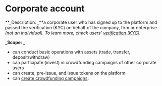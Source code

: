 # Corporate account

**_Description: _**a corporate user who has signed up to the platform and passed the verification (KYC) on behalf of the company, firm or enterprise _(not an individual). To learn more, check users' [verification (KYC)](../verification-kyc/overview.md)._

**_Scope: _**



*   can conduct basic operations with assets (trade, transfer, deposit/withdraw)
*   can participate (invest) in crowdfunding campaigns of other corporate users
*   can create, pre-issue, and issue tokens on the platform
*   can [create crowdfunding campaigns](../Crowdfunding-campaigns/crowdfunding-campaign-creation.md).

